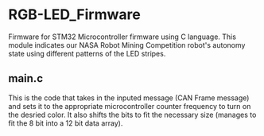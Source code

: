 # RGB-LED_Firmware
Firmware for STM32 Microcontroller firmware using C language. This module indicates our NASA Robot Mining Competition robot's autonomy state using different patterns of the LED stripes.

## main.c
This is the code that takes in the inputed message (CAN Frame message) and sets it to the appropriate microcontroller counter frequency to turn on the desried color. It also shifts the bits to fit the necessary size (manages to fit the 8 bit into a 12 bit data array).
